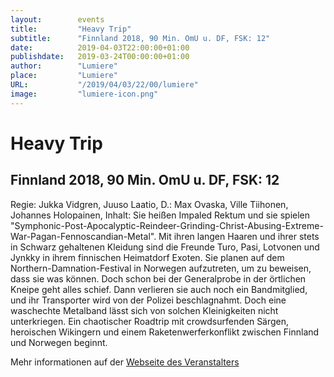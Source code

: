 ```yaml
---
layout:        events
title:         "Heavy Trip"
subtitle:      "Finnland 2018, 90 Min. OmU u. DF, FSK: 12"
date:          2019-04-03T22:00:00+01:00
publishdate:   2019-03-24T00:00:00+01:00
author:        "Lumiere"
place:         "Lumiere"
URL:           "/2019/04/03/22/00/lumiere"
image:         "lumiere-icon.png"
---
```


Heavy Trip
===========

Finnland 2018, 90 Min. OmU u. DF, FSK: 12
-----------

Regie: Jukka Vidgren, Juuso Laatio, D.: Max Ovaska, Ville Tiihonen, Johannes Holopainen, Inhalt: Sie heißen Impaled Rektum und sie spielen "Symphonic-Post-Apocalyptic-Reindeer-Grinding-Christ-Abusing-Extreme-War-Pagan-Fennoscandian-Metal". Mit ihren langen Haaren und ihrer stets in Schwarz gehaltenen Kleidung sind die Freunde Turo, Pasi, Lotvonen und Jynkky in ihrem finnischen Heimatdorf Exoten. Sie planen auf dem Northern-Damnation-Festival in Norwegen aufzutreten, um zu beweisen, dass sie was können. Doch schon bei der Generalprobe in der örtlichen Kneipe geht alles schief. Dann verlieren sie auch noch ein Bandmitglied, und ihr Transporter wird von der Polizei beschlagnahmt. Doch eine waschechte Metalband lässt sich von solchen Kleinigkeiten nicht unterkriegen. Ein chaotischer Roadtrip mit crowdsurfenden Särgen, heroischen Wikingern und einem Raketenwerferkonflikt zwischen Finnland und Norwegen beginnt.

Mehr informationen auf der [Webseite des Veranstalters](http://www.lumiere.de/19/03/heavy.htm)
